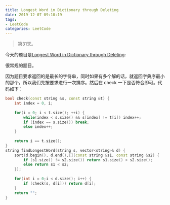 ```yaml
---
title: Longest Word in Dictionary through Deleting
date: 2019-12-07 09:10:19
tags:
- LeetCode
categories: LeetCode
---
```


> 第31天。

今天的题目是[Longest Word in Dictionary through Deleting](https://leetcode.com/problems/longest-word-in-dictionary-through-deleting/):

很常规的题目。

因为题目要求返回的是最长的字符串，同时如果有多个解的话，就返回字典序最小的那个，所以我们先按要求进行一次排序。然后在 check 一下是否符合即可。代码如下：

```c++
bool check(const string &s, const string &t) {
    int index = 0, i;
    
    for(i = 0; i < t.size(); ++i) {
        while(index < s.size() && s[index] != t[i]) index++;
        if (index == s.size()) break;
        else index++;
    }
    
    return i == t.size();
}
string findLongestWord(string s, vector<string>& d) {
    sort(d.begin(), d.end(),[](const string &s1, const string &s2) {
        if (s1.size() != s2.size()) return s1.size() > s2.size();
        else return s1 < s2;
    });
    
    for(int i = 0;i < d.size(); i++) {
        if (check(s, d[i])) return d[i];
    }
    return "";
}
```